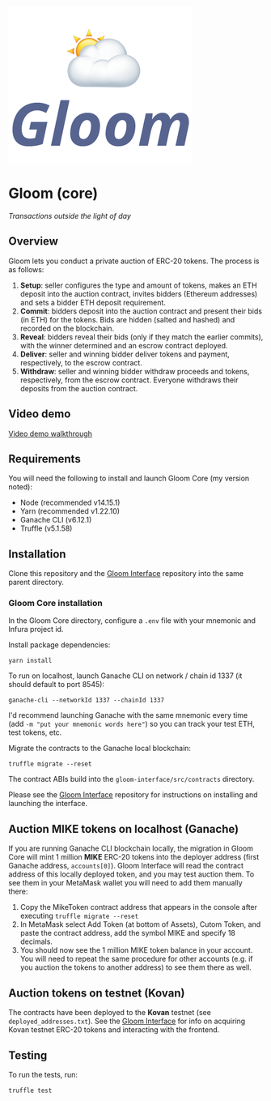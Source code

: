 ![Gloom logo](https://github.com/michaelsmueller/gloom-interface/blob/main/public/gloom-logo-large.png?raw=true)

# Gloom (core)

_Transactions outside the light of day_

## Overview

Gloom lets you conduct a private auction of ERC-20 tokens. The process is as follows:

1. **Setup**: seller configures the type and amount of tokens, makes an ETH deposit into the auction contract, invites bidders (Ethereum addresses) and sets a bidder ETH deposit requirement.
2. **Commit**: bidders deposit into the auction contract and present their bids (in ETH) for the tokens. Bids are hidden (salted and hashed) and recorded on the blockchain.
3. **Reveal**: bidders reveal their bids (only if they match the earlier commits), with the winner determined and an escrow contract deployed.
4. **Deliver**: seller and winning bidder deliver tokens and payment, respectively, to the escrow contract.
5. **Withdraw**: seller and winning bidder withdraw proceeds and tokens, respectively, from the escrow contract. Everyone withdraws their deposits from the auction contract.

## Video demo

[Video demo walkthrough](https://vimeo.com/493971676)

## Requirements

You will need the following to install and launch Gloom Core (my version noted):

- Node (recommended v14.15.1)
- Yarn (recommended v1.22.10)
- Ganache CLI (v6.12.1)
- Truffle (v5.1.58)

## Installation

Clone this repository and the [Gloom Interface](https://github.com/michaelsmueller/gloom-interface) repository into the same parent directory.

### Gloom Core installation

In the Gloom Core directory, configure a `.env` file with your mnemonic and Infura project id.

Install package dependencies:

```
yarn install
```

To run on localhost, launch Ganache CLI on network / chain id 1337 (it should default to port 8545):

```
ganache-cli --networkId 1337 --chainId 1337
```

I'd recommend launching Ganache with the same mnemonic every time (add `-m "put your mnemonic words here"`) so you can track your test ETH, test tokens, etc.

Migrate the contracts to the Ganache local blockchain:

```
truffle migrate --reset
```

The contract ABIs build into the `gloom-interface/src/contracts` directory.

Please see the [Gloom Interface](https://github.com/michaelsmueller/gloom-interface) repository for instructions on installing and launching the interface.

## Auction MIKE tokens on localhost (Ganache)

If you are running Ganache CLI blockchain locally, the migration in Gloom Core will mint 1 million **MIKE** ERC-20 tokens into the deployer address (first Ganache address, `accounts[0]`). Gloom Interface will read the contract address of this locally deployed token, and you may test auction them. To see them in your MetaMask wallet you will need to add them manually there:

1. Copy the MikeToken contract address that appears in the console after executing `truffle migrate --reset`
2. In MetaMask select Add Token (at bottom of Assets), Cutom Token, and paste the contract address, add the symbol MIKE and specify 18 decimals.
3. You should now see the 1 million MIKE token balance in your account. You will need to repeat the same procedure for other accounts (e.g. if you auction the tokens to another address) to see them there as well.

## Auction tokens on testnet (Kovan)

The contracts have been deployed to the **Kovan** testnet (see `deployed_addresses.txt`). See the [Gloom Interface](https://github.com/michaelsmueller/gloom-interface) for info on acquiring Kovan testnet ERC-20 tokens and interacting with the frontend.

## Testing

To run the tests, run:

```
truffle test
```
